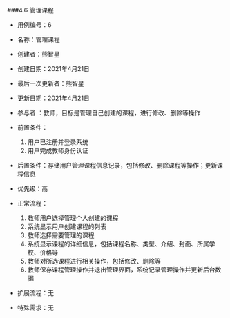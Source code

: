 ###4.6 管理课程

- 用例编号：6      
- 名称：管理课程                                      
- 创建者：熊智星
- 创建日期：2021年4月21日
- 最后一次更新者：熊智星
- 更新日期：2021年4月21日
- 参与者 ：教师，目标是管理自己创建的课程，进行修改、删除等操作
- 前置条件：

  1. 用户已注册并登录系统
  2. 用户完成教师身份认证
- 后置条件：存储用户管理课程信息记录，包括修改、删除课程等操作；更新课程信息
- 优先级：高
- 正常流程：
  1. 教师用户选择管理个人创建的课程
  2. 系统显示用户创建课程的列表
  3. 教师选择需要管理的课程
  4. 系统显示课程的详细信息，包括课程名称、类型、介绍、封面、所属学校、价格等
  5. 教师对所选课程进行相关操作，包括修改、删除等
  6. 教师保存课程管理操作并退出管理界面，系统记录管理操作并更新后台数据
- 扩展流程：无
- 特殊需求：无
